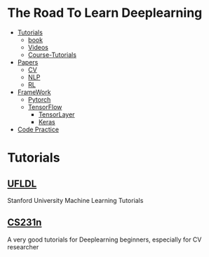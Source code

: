 # The Road To Learn Deeplearning  
* [Tutorials](#tutorials)
    * [book]()
    * [Videos]()
    * [Course-Tutorials]()
* [Papers]()  
    * [CV]()
    * [NLP]()
    * [RL]()
* [FrameWork]()
    * [Pytorch]()
    * [TensorFlow]()
        * [TensorLayer]()
        * [Keras]()
* [Code Practice]()


# Tutorials
## [UFLDL](http://deeplearning.stanford.edu/tutorial/)
Stanford University Machine Learning Tutorials  
## [CS231n](http://cs231n.github.io/)
A very good tutorials for Deeplearning beginners, especially for CV researcher 






   
    
